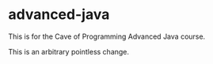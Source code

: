 # advanced-java
This is for the Cave of Programming Advanced Java course.

This is an arbitrary pointless change.